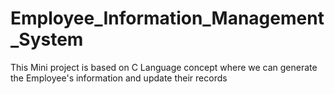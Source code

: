 # Employee_Information_Management_System
This Mini project is based on C Language concept where we can generate the Employee's information and update their records
